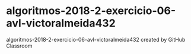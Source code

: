 # algoritmos-2018-2-exercicio-06-avl-victoralmeida432
algoritmos-2018-2-exercicio-06-avl-victoralmeida432 created by GitHub Classroom
